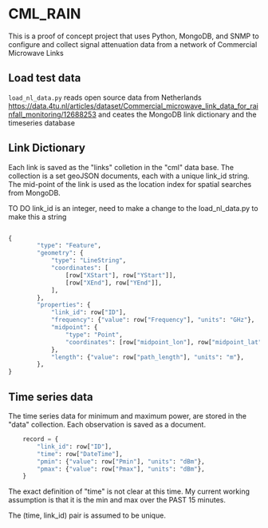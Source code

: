 # CML_RAIN  
This is a proof of concept project that uses Python, MongoDB, and SNMP to configure and collect signal attenuation data from a network of Commercial Microwave Links  

## Load test data  

`load_nl_data.py` reads open source data from Netherlands https://data.4tu.nl/articles/dataset/Commercial_microwave_link_data_for_rainfall_monitoring/12688253 and ceates the MongoDB link dictionary and the timeseries database 

## Link Dictionary  

Each link is saved as the "links" colletion in the "cml" data base. The collection is a set geoJSON documents, each with a unique link_id string.  The mid-point of the link is used as the location index for spatial searches from MongoDB.  

TO DO
link_id is an integer, need to make a change to the load_nl_data.py to make this a string  

```python

{
        "type": "Feature",
        "geometry": {
            "type": "LineString",
            "coordinates": [
                [row["XStart"], row["YStart"]],
                [row["XEnd"], row["YEnd"]],
            ],
        },
        "properties": {
            "link_id": row["ID"],
            "frequency": {"value": row["Frequency"], "units": "GHz"},
            "midpoint": {
                "type": "Point",
                "coordinates": [row["midpoint_lon"], row["midpoint_lat"]],
            },
            "length": {"value": row["path_length"], "units": "m"},
        },
} 
```  
## Time series data   

The time series data for minimum and maximum power, are stored in the "data" collection. Each observation is saved as a document.  

``` python
    record = {
        "link_id": row["ID"],
        "time": row["DateTime"],
        "pmin": {"value": row["Pmin"], "units": "dBm"},
        "pmax": {"value": row["Pmax"], "units": "dBm"}, 
    }
```  
The exact definition of "time" is not clear at this time. My current working assumption is that it is the min and max over the PAST 15 minutes.  

The (time, link_id) pair is assumed to be unique. 
